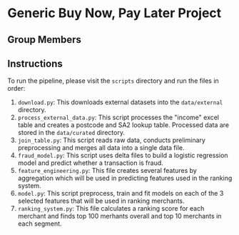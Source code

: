 # Generic Buy Now, Pay Later Project
## Group Members

## Instructions
To run the pipeline, please visit the `scripts` directory and run the files in order:

1. `download.py`: This downloads external datasets into the `data/external` directory.  
2. `process_external_data.py`: This script processes the "income" excel table and creates a postcode and SA2 lookup table. Processed data are stored in the `data/curated` directory.
3. `join_table.py`: This script reads raw data, conducts preliminary preprocessing and merges all data into a single data file.  
4. `fraud_model.py`: This script uses delta files to build a logistic regression model and predict whether a transaction is fraud.
5. `feature_engineering.py`: This file creates several features by aggregation which will be used in predicting features used in the ranking system.
6. `model.py`: This script preprocess, train and fit models on each of the 3 selected features that will be used in ranking merchants.
7. `ranking_system.py`: This file calculates a ranking score for each merchant and finds top 100 merhants overall and top 10 merchants in each segment.


